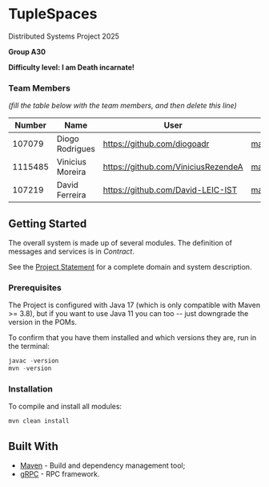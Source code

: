 # TupleSpaces

Distributed Systems Project 2025

**Group A30**


**Difficulty level: I am Death incarnate!**


### Team Members

*(fill the table below with the team members, and then delete this line)*

| Number | Name               | User                                   | Email                                                  |
|--------|--------------------|----------------------------------------|--------------------------------------------------------|
| 107079 | Diogo Rodrigues    | <https://github.com/diogoadr>          | <mailto:diogo.d.rodrigues@tecnico.ulisboa.pt>          |
| 1115485  | Vinicius Moreira   | <https://github.com/ViniciusRezendeA>  | <mailto:vinicius.r.arantes@tecnico.ulisboa.pt>         |
| 107219 | David Ferreira     | <https://github.com/David-LEIC-IST>    | <mailto:david.r.a.v.ferreira@tecnico.ulisboa.pt>       |
>

## Getting Started

The overall system is made up of several modules.
The definition of messages and services is in _Contract_.

See the [Project Statement](https://github.com/tecnico-distsys/Tuplespaces-2025) for a complete domain and system description.

### Prerequisites

The Project is configured with Java 17 (which is only compatible with Maven >= 3.8), but if you want to use Java 11 you
can too -- just downgrade the version in the POMs.

To confirm that you have them installed and which versions they are, run in the terminal:

```s
javac -version
mvn -version
```

### Installation

To compile and install all modules:

```s
mvn clean install
```

## Built With

* [Maven](https://maven.apache.org/) - Build and dependency management tool;
* [gRPC](https://grpc.io/) - RPC framework.
